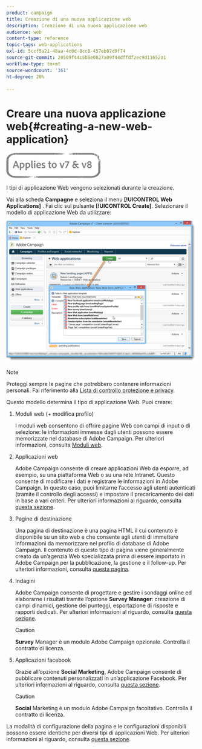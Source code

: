 ```yaml
---
product: campaign
title: Creazione di una nuova applicazione web
description: Creazione di una nuova applicazione web
audience: web
content-type: reference
topic-tags: web-applications
exl-id: 5ccf5a21-48aa-4c0d-8cc8-457eb07d9f74
source-git-commit: 20509f44c5b8e0827a09f44dffdf2ec9d11652a1
workflow-type: tm+mt
source-wordcount: '361'
ht-degree: 20%

---
```


# Creare una nuova applicazione web{#creating-a-new-web-application}

![](../../assets/common.svg)

I tipi di applicazione Web vengono selezionati durante la creazione.

Vai alla scheda **Campagne** e seleziona il menu **[!UICONTROL Web Applications]** . Fai clic sul pulsante **[!UICONTROL Create]**. Selezionare il modello di applicazione Web da utilizzare:

![](assets/webapp_create_from_campaign.png)

>[!NOTE]
>
>Proteggi sempre le pagine che potrebbero contenere informazioni personali. Fai riferimento alla [Lista di controllo protezione e privacy](https://helpx.adobe.com/campaign/kb/acc-security.html#privacy).

Questo modello determina il tipo di applicazione Web. Puoi creare:

1. Moduli web (+ modifica profilo)

   I moduli web consentono di offrire pagine Web con campi di input o di selezione: le informazioni immesse dagli utenti possono essere memorizzate nel database di Adobe Campaign. Per ulteriori informazioni, consulta [Moduli web](about-web-forms.md).

1. Applicazioni web

   Adobe Campaign consente di creare applicazioni Web da esporre, ad esempio, su una piattaforma Web o su una rete Intranet. Questo consente di modificare i dati e registrare le informazioni in Adobe Campaign. In questo caso, puoi limitarne l’accesso agli utenti autenticati (tramite il controllo degli accessi) e impostare il precaricamento dei dati in base a vari criteri. Per ulteriori informazioni al riguardo, consulta [questa sezione](about-web-applications.md).

1. Pagine di destinazione

   Una pagina di destinazione è una pagina HTML il cui contenuto è disponibile su un sito web e che consente agli utenti di immettere informazioni da memorizzare nel profilo di database di Adobe Campaign. Il contenuto di questo tipo di pagina viene generalmente creato da un’agenzia Web specializzata prima di essere importato in Adobe Campaign per la pubblicazione, la gestione e il follow-up. Per ulteriori informazioni, consulta [questa pagina](creating-a-landing-page.md).

1. Indagini

   Adobe Campaign consente di progettare e gestire i sondaggi online ed elaborarne i risultati tramite l’opzione **Survey Manager**: creazione di campi dinamici, gestione dei punteggi, esportazione di risposte e rapporti dedicati. Per ulteriori informazioni al riguardo, consulta [questa sezione](../../surveys/using/about-surveys.md).

   >[!CAUTION]
   >
   >**Survey** Manager è un modulo Adobe Campaign opzionale. Controlla il contratto di licenza.

1. Applicazioni facebook

   Grazie all’opzione **Social Marketing**, Adobe Campaign consente di pubblicare contenuti personalizzati in un’applicazione Facebook. Per ulteriori informazioni al riguardo, consulta [questa sezione](../../social/using/about-social-marketing.md).

   >[!CAUTION]
   >
   >**Social** Marketing è un modulo Adobe Campaign facoltativo. Controlla il contratto di licenza.

La modalità di configurazione della pagina e le configurazioni disponibili possono essere identiche per diversi tipi di applicazioni Web. Per ulteriori informazioni al riguardo, consulta [questa sezione](about-web-forms.md).
